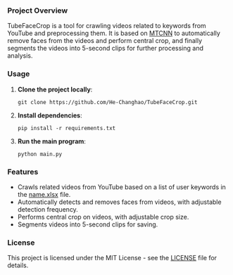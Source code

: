 ### Project Overview
TubeFaceCrop is a tool for crawling videos related to keywords from YouTube and preprocessing them. It is based on [MTCNN](https://github.com/ipazc/mtcnn?tab=readme-ov-file) to automatically remove faces from the videos and perform central crop, and finally segments the videos into 5-second clips for further processing and analysis.

### Usage
1. **Clone the project locally**:
   ```
   git clone https://github.com/He-Changhao/TubeFaceCrop.git
   ```

2. **Install dependencies**:
   ```
   pip install -r requirements.txt
   ```

3. **Run the main program**:
   ```
   python main.py
   ```

### Features
- Crawls related videos from YouTube based on a list of user keywords in the [name.xlsx](name.xlsx) file.
- Automatically detects and removes faces from videos, with adjustable detection frequency.
- Performs central crop on videos, with adjustable crop size.
- Segments videos into 5-second clips for saving.

### License
This project is licensed under the MIT License - see the [LICENSE](LICENSE) file for details.

